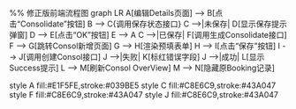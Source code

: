 %% 修正版前端流程图
graph LR
  A[编辑Details页面] --> B[点击“Consolidate”按钮]
  B --> C{调用保存状态接口}
  C -->|未保存| D[显示保存提示弹窗]
  D --> E[点击“OK”按钮]
  E --> A
  C -->|已保存| F[调用生成Consolidate接口]
  F --> G[跳转Consol新增页面]
  G --> H[渲染预填表单]
  H --> I[点击“保存”按钮]
  I --> J[调用创建Consol接口]
  J -->|失败| K[标红错误字段]
  J -->|成功| L[显示Success提示]
  L --> M[刷新Consol OverView]
  M --> N[隐藏原Booking记录]

  style A fill:#E1F5FE,stroke:#039BE5
  style C fill:#C8E6C9,stroke:#43A047
  style F fill:#C8E6C9,stroke:#43A047
  style J fill:#C8E6C9,stroke:#43A047

